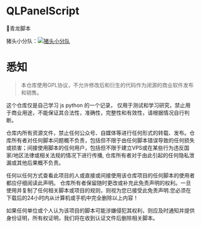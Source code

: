# QLPanelScript
🐉青龙脚本

猪头小分队：<a target="_blank" href="https://qm.qq.com/cgi-bin/qm/qr?k=2R8xPsICp-5ZtfGaFZJHwuWif1NAWxoX&jump_from=webapi&authKey=+ErDgaw2YWJxx2LUMGIdde9176nS8XnfLJRFPIkJNhfff6+0cqvhxaRJal7i5I/c"><img border="0" src="https://pub.idqqimg.com/wpa/images/group.png" alt="猪头小分队" title="猪头小分队"></a>


# 悉知
> 本仓库使用GPL协议，不允许修改后和衍生的代码作为闭源的商业软件发布和销售。

这个仓库仅是自己学习 js python 的一个记录， 仅用于测试和学习研究，禁止用于商业用途，不能保证其合法性，准确性，完整性和有效性，请根据情况自行判断。

仓库内所有资源文件，禁止任何公众号、自媒体等进行任何形式的转载、发布。仓库所有者对任何脚本问题概不负责，包括但不限于由任何脚本错误导致的任何损失或损害；间接使用脚本的任何用户，包括但不限于建立VPS或在某些行为违反国家/地区法律或相关法规的情况下进行传播, 仓库所有者对于由此引起的任何隐私泄漏或其他后果概不负责。 

任何以任何方式查看此项目的人或直接或间接使用该仓库项目的任何脚本的使用者都应仔细阅读此声明。 仓库所有者保留随时更改或补充此免责声明的权利。一旦使用并复制了任何相关脚本或项目的规则，则视为您已接受此免责声明.您必须在下载后的24小时内从计算机或手机中完全删除以上内容！

如果任何单位或个人认为该项目的脚本可能涉嫌侵犯其权利，则应及时通知并提供身份证明，所有权证明，我们将在收到认证文件后删除相关脚本。
